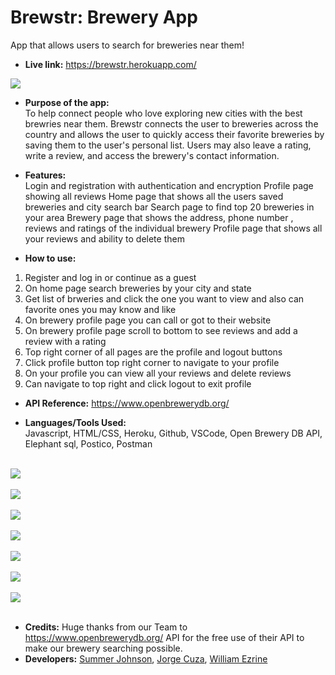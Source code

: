 # Brewstr: Brewery App
App that allows users to search for breweries near them!

* **Live link:**
https://brewstr.herokuapp.com/

![](https://user-images.githubusercontent.com/71364408/113429689-f3426100-93a6-11eb-8e65-f7c1cc2c9c17.png)


* **Purpose of the app:** <br>
To help connect people who love exploring new cities with the best brewries near them. Brewstr connects the user to breweries across the country and allows the user to quickly access their favorite breweries by saving them to the user's personal list. Users may also leave a rating, write a review, and access the brewery's contact information.

* **Features:** <br>
Login and registration with authentication and encryption
Profile page showing all reviews
Home page that shows all the users saved breweries and city search bar
Search page to find top 20 breweries in your area
Brewery page that shows the address, phone number , reviews and ratings of the individual brewery
Profile page that shows all your reviews and ability to delete them

* **How to use:**
1. Register and log in or continue as a guest
2. On home page search breweries by your city and state
3. Get list of brweries and click the one you want to view and also can favorite ones you may know and like
4. On brewery profile page you can call or got to their website
5. On brewery profile page scroll to bottom to see reviews and add a review with a rating
6. Top right corner of all pages are the profile and logout buttons
7. Click profile button top right corner to navigate to your profile
8. On your profile you can view all your reviews and delete reviews
9. Can navigate to top right and click logout to exit profile

* **API Reference:**
https://www.openbrewerydb.org/

* **Languages/Tools Used:** <br>
Javascript, HTML/CSS, Heroku, Github, VSCode, Open Brewery DB API, Elephant sql, Postico, Postman <br/><br/>


![](https://user-images.githubusercontent.com/71364408/113431958-8df06f00-93aa-11eb-9742-2d3f21d163df.png)<br/><br/>
![](https://user-images.githubusercontent.com/71364408/113431270-7e245b00-93a9-11eb-95c8-3a55224fad2c.png)<br/><br/>
![](https://user-images.githubusercontent.com/71364408/113431289-84b2d280-93a9-11eb-8040-a868b9eca8c1.png)<br/><br/>
![](https://user-images.githubusercontent.com/71364408/113431316-909e9480-93a9-11eb-98a3-40c91fbc23a1.png)<br/><br/>
![](https://user-images.githubusercontent.com/71364408/113431332-95634880-93a9-11eb-98b4-5c2e986accd0.png)<br/><br/>
![](https://user-images.githubusercontent.com/71364408/113431338-97c5a280-93a9-11eb-913d-334de246edb7.png)<br/><br/>
![](https://user-images.githubusercontent.com/71364408/113431354-a01ddd80-93a9-11eb-99f0-7f4c6dfbf4df.png)<br/><br/>

* **Credits:** 
Huge thanks from our Team to https://www.openbrewerydb.org/ API for the free use of their API to make our brewery searching possible.  
* **Developers:**
[Summer Johnson](https://github.com/SJ-CODES), [Jorge Cuza](https://github.com/jorgecuza92), [William Ezrine](https://github.com/wezrine)



